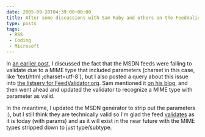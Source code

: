 ```yaml
---
date: 2005-09-28T04:39:00+00:00
title: After some discussions with Sam Ruby and others on the FeedValidator mailing list, the MSDN RSS feed validates as is...
type: posts
tags:
 - RSS
 - Coding
 - Microsoft
---
```

In [an earlier post](https://blogs.duncanmackenzie.net/duncanma/archive/2005/09/26/2940.aspx), I discussed the fact that the MSDN feeds were failing to validate due to a MIME type that included parameters (charset in this case, like 'text/html ;charset=utf-8'), but I also posted a query about this issue into [the listserv for FeedValidator.org](https://sourceforge.net/mailarchive/forum.php?thread_id=8314757&forum_id=37467). Sam mentioned it [on his blog](https://www.intertwingly.net/blog/2005/09/27/Enclosure-type-parameters), and then went ahead and updated the validator to recognize a MIME type with parameter as valid.

In the meantime, I updated the MSDN generator to strip out the parameters :), but I still think they are technically valid so I'm glad the feed [validates](https://www.feedvalidator.org/check.cgi?url=http%3A%2F%2Fmsdn.microsoft.com%2Frss.xml) as it is today (with params) and as it will exist in the near future with the MIME types stripped down to just type/subtype.
